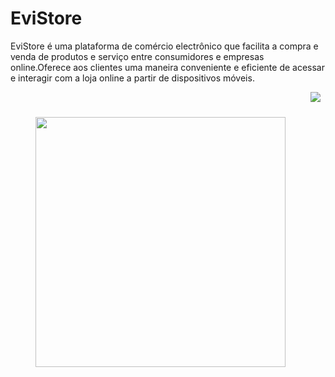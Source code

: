 # EviStore

EviStore é uma plataforma de comércio electrônico que facilita a compra e venda de produtos e serviço entre consumidores e empresas online.Oferece aos clientes uma maneira conveniente e eficiente de acessar e interagir com a loja online a partir de dispositivos móveis.


<div style="display: flex;">
  <img style="margin: 40px;" width="400px" src="https://dapm.evistore-ao.com/public/images/1.png"/>
  <img src="https://dapm.evistore-ao.com/public/images/2.png"/>
</div>
